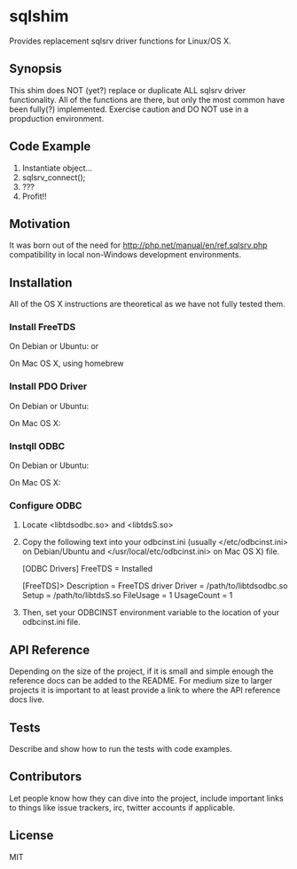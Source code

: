 # sqlshim
Provides replacement sqlsrv driver functions for Linux/OS X.


## Synopsis

This shim does NOT (yet?) replace or duplicate ALL sqlsrv driver functionality.
All of the functions are there, but only the most common have been fully(?)
implemented. Exercise caution and DO NOT use in a propduction environment.


## Code Example

1. Instantiate object...
2. sqlsrv_connect();
3. ???
4. Profit!!


## Motivation

It was born out of the need for <http://php.net/manual/en/ref.sqlsrv.php> compatibility in local non-Windows development environments.


## Installation
All of the OS X instructions are theoretical as we have not fully tested them.

### Install FreeTDS

On Debian or Ubuntu:
<apt-get install freetds-bin> or <freetds-common>

On Mac OS X, using homebrew
<brew install freetds>


### Install PDO Driver

On Debian or Ubuntu:
<apt-get install php5-sybase>

On Mac OS X:
<brew install php5-pdo-dblib>

### Instqll ODBC

On Debian or Ubuntu:
<apt-get install unixodbc>

On Mac OS X:
<brew install unixodbc>


### Configure ODBC

1. Locate <libtdsodbc.so> and <libtdsS.so>

1. Copy the following text into your odbcinst.ini (usually </etc/odbcinst.ini> on Debian/Ubuntu and </usr/local/etc/odbcinst.ini> on Mac OS X) file.


    [ODBC Drivers]
    FreeTDS = Installed

    [FreeTDS]>
    Description = FreeTDS driver
    Driver = /path/to/libtdsodbc.so
    Setup = /path/to/libtdsS.so
    FileUsage = 1
    UsageCount = 1


2. Then, set your ODBCINST environment variable to the location of your odbcinst.ini file.


## API Reference

Depending on the size of the project, if it is small and simple enough the reference docs can be added to the README. For medium size to larger projects it is important to at least provide a link to where the API reference docs live.

## Tests

Describe and show how to run the tests with code examples.

## Contributors

Let people know how they can dive into the project, include important links to things like issue trackers, irc, twitter accounts if applicable.

## License

MIT